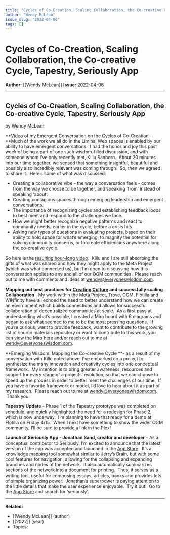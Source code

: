 ```yaml
---
title: "Cycles of Co-Creation, Scaling Collaboration, the Co-creative Cycle, Tapestry, Seriously App"
author: "Wendy McLean"
issue_slug: "2022-04-06"
tags: []
---
```


# Cycles of Co-Creation, Scaling Collaboration, the Co-creative Cycle, Tapestry, Seriously App

**Author:** [[Wendy McLean]]
**Issue:** [2022-04-06](https://plex.collectivesensecommons.org/2022-04-06/)

---

## Cycles of Co-Creation, Scaling Collaboration, the Co-creative Cycle, Tapestry, Seriously App
by Wendy McLean

**[Video](https://youtu.be/zew3QNFkTo8) of my Emergent Conversation on the Cycles of Co-Creation - **Much of the work we all do in the Liminal Web spaces is enabled by our ability to have emergent conversations.  I had the honor and joy this past week of being a part of one such wisdom-filled discussion, and with someone whom I’ve only recently met, Killu Sanborn.  About 20 minutes into our time together, we sensed that something insightful, beautiful and possibly also incredibly relevant was coming through.  So, then we agreed to share it.  Here’s some of what was discussed:

- Creating a collaborative vibe - the way a conversation feels - comes from the way we choose to be together, and speaking ‘from’ instead of speaking ‘about’.
- Creating contagious spaces through emerging leadership and emergent conversations.
- The importance of recognizing cycles and establishing feedback loops to best meet and respond to the challenges we face.
- How we might better recognize negative patterns and react to community needs, earlier in the cycle, before a crisis hits.
- Asking new types of questions in evaluating projects, based on their ability to hold space for what’s emerging, to magnify the potential for solving community concerns, or to create efficiencies anywhere along the co-creative cycle.

So here is the [resulting hour-long video](https://youtu.be/zew3QNFkTo8).  Killu and I are still absorbing the gifts of what was shared and how they might apply to the Meta Project (which was what connected us), but I’m open to discussing how this conversation applies to any and all of our OGM communities.  Please reach out to me with comments and ideas at [wendy@everyoneswisdom.com](mailto:wendy@everyoneswisdom.com).

**Mapping out best practices for [Creating Culture](https://miro.com/app/board/uXjVOCA-BeI=/?invite_link_id=256278948141) and successfully scaling Collaboration.**  My work within the Meta Project, Trove, OGM, Flotilla and WINfinity have all echoed the need to better understand how we can create an environment which builds connections and allows for successful collaboration of decentralized communities at scale.  As a first pass at understanding what’s possible, I created a Miro board with 6 diagrams and began to ask what seemed to me to be the most pressing questions.  If you’re curious, want to provide feedback, want to contribute to the growing list of source materials repository or want to contribute to this work, you can [view the Miro here](https://miro.com/app/board/uXjVOCA-BeI=/?invite_link_id=256278948141) and/or reach out to me at [wendy@everyoneswisdom.com](mailto:wendy@everyoneswisdom.com).

**Emerging Wisdom: Mapping the Co-creative Cycle **- as a result of my conversation with Killu noted above, I’ve embarked on a project to synthesize the many innovation and creativity cycles into one conceptual framework.  My intention is to bring greater awareness, resources and support for every stage of a projects’ evolution, so that we can choose to speed up the process in order to better meet the challenges of our time.  If you have a favorite framework or model, I’d love to hear about it as part of my research.  Please reach out to me at [wendy@everyoneswisdom.com](mailto:wendy@everyoneswisdom.com).  Thank you! 

**Tapestry Update** - Phase 1 of the Tapestry prototype was completed on schedule, and quickly highlighted the need for a redesign for Phase 2, which is now underway.  I’m planning to have that ready for a demo at Flotilla on Friday 4/15.  When I next have something to show the wider OGM community, I’ll be sure to provide a link in the Plex!

**Launch of Seriously App - Jonathan Sand, creator and developer** - As a conceptual contributor to Seriously, I’m excited to announce that the latest version of the app was accepted and launched in the [App Store](https://www.apple.com/app-store/).  It’s a knowledge mapping tool somewhat similar to Jerry’s Brain, but with some cool features for navigation, allowing for the collapsing and expanding branches and nodes of the network.  It also automatically summarizes sections of the network into a document for printing.  Thus, it serves as a writing tool, useful for composing essays, articles, books and provides lots of simple organizing power.  Jonathan’s superpower is paying attention to the little details that make the user experience enjoyable.  Try it out!  Go to the [App Store](https://www.apple.com/app-store/) and search for ‘seriously’.

---

**Related:**
- [[Wendy McLean]] (author)
- [[2022]] (year)
- Topics: 

